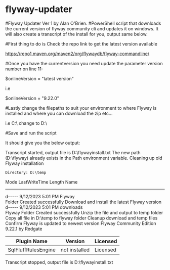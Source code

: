 # flyway-updater
#Flyway Updater Ver 1 by Alan O'Brien.
#PowerShell script that downloads the current version of flyway community cli and updates it on windows. It will also create a transcript of the install for you, output same below.

#First thing to do is Check the repo link to get the latest version available

https://repo1.maven.org/maven2/org/flywaydb/flyway-commandline/

#Once you have the currentversion you need update the parameter version number on line 11: 

$onlineVersion = "latest version"

i.e

$onlineVersion = "9.22.0"

#Lastly change the filepaths to suit your environment to where Flyway is installed and where you can download the zip etc...

i.e C:\ change to D:\

#Save and run the script

It should give you the below output:

Transcript started, output file is D:\flywayinstall.txt
The new path (D:\flyway) already exists in the Path environment variable.
Cleaning up old Flyway installation


    Directory: D:\temp


Mode                LastWriteTime         Length Name                          
----                -------------         ------ ----                          
d-----        9/12/2023   5:01 PM                Flyway                        
Folder Created successfully
Download and install the latest Flyway version
d-----        9/12/2023   5:01 PM                downloads                     
Flyway Folder Created successfully
Unzip the file and output to temp folder
Copy all file in D:\temp to flyway folder
Cleanup download and temp files
Confirm Flyway is updated to newest version
Flyway Community Edition 9.22.1 by Redgate

Plugin Name           | Version         | Licensed
--------------------- | --------------- | --------
SqlFluffRulesEngine   | not installed   | Licensed
Transcript stopped, output file is D:\flywayinstall.txt
